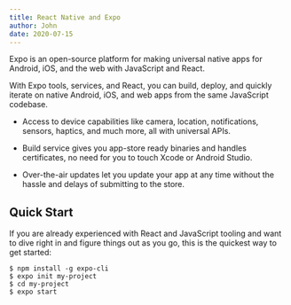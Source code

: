 ```yaml
---
title: React Native and Expo
author: John
date: 2020-07-15
---
```

Expo is an open-source platform for making universal native apps for Android, iOS, and the web with JavaScript and React.


With Expo tools, services, and React, you can build, deploy, and quickly iterate on native Android, iOS, and web apps from the same JavaScript codebase.

- Access to device capabilities like camera, location, notifications, sensors, haptics, and much more, all with universal APIs.

- Build service gives you app-store ready binaries and handles certificates, no need for you to touch Xcode or Android Studio.

- Over-the-air updates let you update your app at any time without the hassle and delays of submitting to the store.

## Quick Start

If you are already experienced with React and JavaScript tooling and want to dive right in and figure things out as you go, this is the quickest way to get started:

```
$ npm install -g expo-cli
$ expo init my-project
$ cd my-project
$ expo start
```